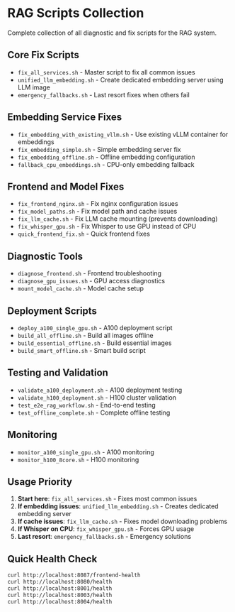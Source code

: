 # RAG Scripts Collection

Complete collection of all diagnostic and fix scripts for the RAG system.

## Core Fix Scripts
- `fix_all_services.sh` - Master script to fix all common issues
- `unified_llm_embedding.sh` - Create dedicated embedding server using LLM image
- `emergency_fallbacks.sh` - Last resort fixes when others fail

## Embedding Service Fixes
- `fix_embedding_with_existing_vllm.sh` - Use existing vLLM container for embeddings
- `fix_embedding_simple.sh` - Simple embedding server fix
- `fix_embedding_offline.sh` - Offline embedding configuration
- `fallback_cpu_embeddings.sh` - CPU-only embedding fallback

## Frontend and Model Fixes
- `fix_frontend_nginx.sh` - Fix nginx configuration issues
- `fix_model_paths.sh` - Fix model path and cache issues
- `fix_llm_cache.sh` - Fix LLM cache mounting (prevents downloading)
- `fix_whisper_gpu.sh` - Fix Whisper to use GPU instead of CPU
- `quick_frontend_fix.sh` - Quick frontend fixes

## Diagnostic Tools
- `diagnose_frontend.sh` - Frontend troubleshooting
- `diagnose_gpu_issues.sh` - GPU access diagnostics
- `mount_model_cache.sh` - Model cache setup

## Deployment Scripts
- `deploy_a100_single_gpu.sh` - A100 deployment script
- `build_all_offline.sh` - Build all images offline
- `build_essential_offline.sh` - Build essential images
- `build_smart_offline.sh` - Smart build script

## Testing and Validation
- `validate_a100_deployment.sh` - A100 deployment testing
- `validate_h100_deployment.sh` - H100 cluster validation
- `test_e2e_rag_workflow.sh` - End-to-end testing
- `test_offline_complete.sh` - Complete offline testing

## Monitoring
- `monitor_a100_single_gpu.sh` - A100 monitoring
- `monitor_h100_8core.sh` - H100 monitoring

## Usage Priority

1. **Start here**: `fix_all_services.sh` - Fixes most common issues
2. **If embedding issues**: `unified_llm_embedding.sh` - Creates dedicated embedding server
3. **If cache issues**: `fix_llm_cache.sh` - Fixes model downloading problems
4. **If Whisper on CPU**: `fix_whisper_gpu.sh` - Forces GPU usage
5. **Last resort**: `emergency_fallbacks.sh` - Emergency solutions

## Quick Health Check
```bash
curl http://localhost:8087/frontend-health
curl http://localhost:8080/health
curl http://localhost:8001/health
curl http://localhost:8003/health
curl http://localhost:8004/health
```